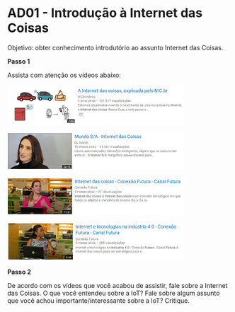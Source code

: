 # AD01 - Introdução à Internet das Coisas

Objetivo: obter conhecimento introdutório ao assunto Internet das Coisas. 

**Passo 1**

Assista com atenção os vídeos abaixo:

[![](vid01.png)](https://www.youtube.com/watch?v=0HtlzlEPgsY)

[![](vid02.png)](https://www.youtube.com/watch?v=OCBtDSFxb4M)

[![](vid03.png)](https://www.youtube.com/watch?v=2byh2NAnVz4)

[![](vid04.png)](https://www.youtube.com/watch?v=CjS-Gj8mY5c)

**Passo 2**

De acordo com os vídeos que você acabou de assistir, fale sobre a Internet das Coisas. O que você entendeu sobre a IoT?  Fale sobre algum assunto que você achou importante/interessante sobre a IoT? Critique. 


